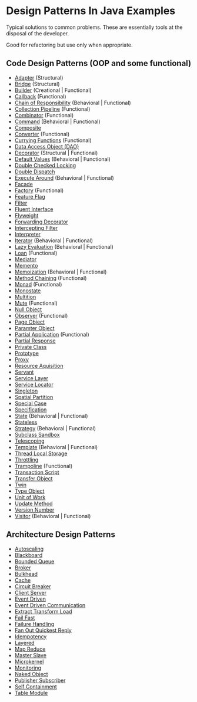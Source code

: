 # Design Patterns In Java Examples

Typical solutions to common problems. These are essentially tools at the disposal of the developer.

Good for refactoring but use only when appropriate.

## Code Design Patterns (OOP and some functional)

- [Adapter](./adapter) (Structural)
- [Bridge](./bridge) (Structural)
- [Builder](./builder) (Creational | Functional)
- [Callback](./callback) (Functional)
- [Chain of Responsibility](./chain_of_responsibility) (Behavioral | Functional)
- [Collection Pipeline](./collection_pipeline) (Functional)
- [Combinator](./combinator) (Functional)
- [Command](./command) (Behavioral | Functional)
- [Composite](./composite)
- [Converter](./converter) (Functional)
- [Currying Functions](./currying_functions) (Functional)
- [Data Access Object (DAO)](./data_access_object)
- [Decorator](./decorator) (Structural | Functional)
- [Default Values](./default_values) (Behavioral | Functional)
- [Double Checked Locking](./double_checked_locking)
- [Double Dispatch](./double_dispatch)
- [Execute Around](./execute_around) (Behavioral | Functional)
- [Facade](./facade)
- [Factory](./factory) (Functional)
- [Feature Flag](./feature_flag)
- [Filter](./filter)
- [Fluent Interface](./fluent_interface)
- [Flyweight](./flyweight)
- [Forwarding Decorator](./forwarding_decorator)
- [Intercepting Filter](./intercepting_filter)
- [Interpreter](./interpreter)
- [Iterator](./iterator) (Behavioral | Functional)
- [Lazy Evaluation](./lazy_evaluation) (Behavioral | Functional)
- [Loan](./loan) (Functional)
- [Mediator](./mediator)
- [Memento](./momento)
- [Memoization](./memoization) (Behavioral | Functional)
- [Method Chaining](./method_chaining) (Functional)
- [Monad](./monad) (Functional)
- [Monostate](./monostate)
- [Multition](./multition)
- [Mute](./mute) (Functional)
- [Null Object](./null_object)
- [Observer](./observer) (Functional)
- [Page Object](./page_object)
- [Paramter Object](./parameter_object)
- [Partial Application](./partial_application) (Functional)
- [Partial Response](./partial_response)
- [Private Class](./private_class_design)
- [Prototype](./prototype)
- [Proxy](./proxy)
- [Resource Aquisition](./resource_acquisition)
- [Servant](./servant)
- [Service Layer](./service_layer)
- [Service Locator](./service_locator)
- [Singleton](./singleton)
- [Spatial Partition](./spatial_partition)
- [Special Case](./special_case)
- [Specification](./specification)
- [State](./state) (Behavioral | Functional)
- [Stateless](./stateless)
- [Strategy](./strategy) (Behavioral | Functional)
- [Subclass Sandbox](./subclass_sandbox)
- [Telescoping](./telescoping)
- [Template](./template) (Behavioral | Functional)
- [Thread Local Storage](./thread_local_storage)
- [Throttling](./throttling)
- [Trampoline](./trampoline) (Functional)
- [Transaction Script](./transaction_script)
- [Transfer Object](./transfer_object)
- [Twin](./twin)
- [Type Object](./type_object)
- [Unit of Work](./unit_of_work)
- [Update Method](./update_method)
- [Version Number](./version_number)
- [Visitor](./visitor) (Behavioral | Functional)

## Architecture Design Patterns

- [Autoscaling](./autoscaling)
- [Blackboard](./blackboard)
- [Bounded Queue](./bounded_queue)
- [Broker](./broker)
- [Bulkhead](./bulkhead)
- [Cache](./cache)
- [Circuit Breaker](./circuit_breaker)
- [Client Server](./client_server)
- [Event Driven](./event_driven)
- [Event Driven Communication](./event_driven_communication)
- [Extract Transform Load](./extract_transform_load)
- [Fail Fast](./fail_fast)
- [Failure Handling](./failure_handling)
- [Fan Out Quickest Reply](./fan_out_quickest_reply)
- [Idempotency](./idempotency)
- [Layered](./layered)
- [Map Reduce](./map_reduce)
- [Master Slave](./master_slave)
- [Microkernel](./microkernel)
- [Monitoring](./monitoring)
- [Naked Object](./naked_object)
- [Publisher Subscriber](./publisher_subscriber)
- [Self Containment](./self_containment)
- [Table Module](./table_module)
